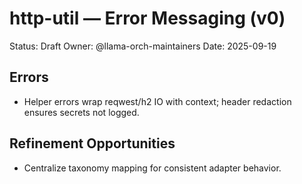 # http-util — Error Messaging (v0)

Status: Draft
Owner: @llama-orch-maintainers
Date: 2025-09-19

## Errors

- Helper errors wrap reqwest/h2 IO with context; header redaction ensures secrets not logged.

## Refinement Opportunities

- Centralize taxonomy mapping for consistent adapter behavior.
